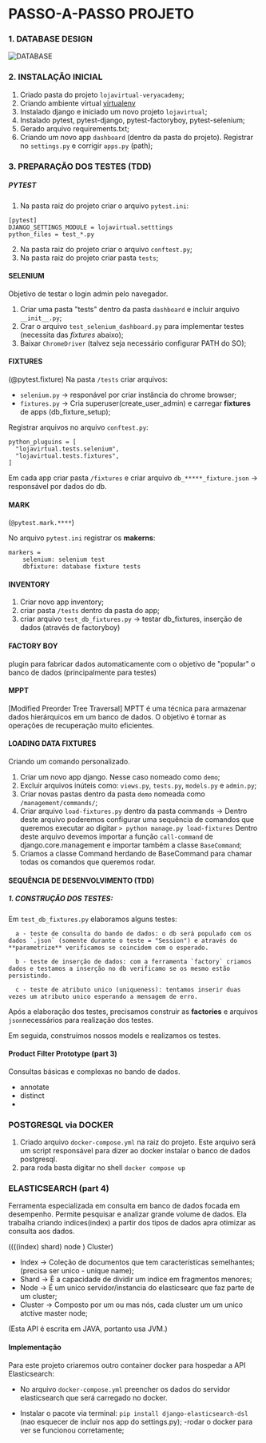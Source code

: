 # PASSO-A-PASSO PROJETO

### 1. DATABASE DESIGN

![DATABASE](https://user-images.githubusercontent.com/12896853/189552961-850ea950-0adf-46a7-bd27-1cf2b447acce.png)

### 2. INSTALAÇÃO INICIAL

1. Criado pasta do projeto `lojavirtual-veryacademy`;
2. Criando ambiente virtual [virtualenv](https://virtualenv.pypa.io/en/latest/)
3. Instalado django e iniciado um novo projeto `lojavirtual`;
4. Instalado pytest, pytest-django, pytest-factoryboy, pytest-selenium;
5. Gerado arquivo requirements.txt;
6. Criando um novo app `dashboard` (dentro da pasta do projeto). Registrar no `settings.py` e corrigir `apps.py` (path);

### 3. PREPARAÇÃO DOS TESTES (TDD)

##### PYTEST

1. Na pasta raiz do projeto criar o arquivo `pytest.ini`:
```
[pytest]
DJANGO_SETTINGS_MODULE = lojavirtual.setttings
python_files = test_*.py
```
2. Na pasta raiz do projeto criar o arquivo `conftest.py`;
3. Na pasta raiz do projeto criar pasta `tests`;


#### SELENIUM
Objetivo de testar o login admin pelo navegador.

1. Criar uma pasta "tests" dentro da pasta `dashboard` e incluir arquivo `__init__.py`;
2. Crar o arquivo `test_selenium_dashboard.py` para implementar testes (necessita das _fixtures_ abaixo);
3. Baixar `ChromeDriver` (talvez seja necessário configurar PATH do SO);


#### FIXTURES
(@pytest.fixture)
Na pasta `/tests` criar arquivos:
  - `selenium.py` -> responável por criar instância do chrome browser;
  - `fixtures.py` -> Cria superuser(create_user_admin) e carregar **fixtures** de apps (db_fixture_setup); 


Registrar arquivos no arquivo `conftest.py`:
```
python_pluguins = [
  "lojavirtual.tests.selenium",
  "lojavirtual.tests.fixtures",
]
```
Em cada app criar pasta `/fixtures` e criar arquivo `db_*****_fixture.json` -> responsável por dados do db.


#### MARK
(`@pytest.mark.****`)

No arquivo `pytest.ini` registrar os **makerns**:

```
markers =
    selenium: selenium test
    dbfixture: database fixture tests
```


#### INVENTORY

1. Criar novo app inventory;
2. criar pasta `/tests` dentro da pasta do app;
3. criar arquivo `test_db_fixtures.py` -> testar db_fixtures, inserção de dados (através de factoryboy)


#### FACTORY BOY
plugin para fabricar dados automaticamente com o objetivo de "popular" o banco de dados (principalmente para testes)


#### MPPT 
[Modified Preorder Tree Traversal]
MPTT é uma técnica para armazenar dados hierárquicos em um banco de dados. O objetivo é tornar as operações de recuperação muito eficientes.


#### LOADING DATA FIXTURES 

Criando um comando personalizado.

1. Criar um novo app django. Nesse caso nomeado como `demo`;
2. Excluir arquivos inúteis como: `views.py`, `tests.py`, `models.py` e `admin.py`;
3. Criar novas pastas dentro da pasta `demo` nomeada como `/management/commands/`;
4. Criar arquivo `load-fixtures.py` dentro da pasta commands -> Dentro deste arquivo poderemos configurar uma 
sequência de comandos que queremos executar ao digitar `> python manage.py load-fixtures`
  Dentro deste arquivo devemos importar a função `call-command` de django.core.management e
  importar também a classe `BaseCommand`;
5. Criamos a classe Command herdando de BaseCommand para chamar todas os comandos que queremos rodar.


#### SEQUÊNCIA DE DESENVOLVIMENTO (TDD)

##### 1. CONSTRUÇÃO DOS TESTES:
  Em `test_db_fixtures.py` elaboramos alguns testes:

      a - teste de consulta do bando de dados: o db será populado com os dados `.json` (somente durante o teste = "Session") e através do **parametrize** verificamos se coincidem com o esperado. 

      b - teste de inserção de dados: com a ferramenta `factory` criamos dados e testamos a inserção no db verificamo se os mesmo estão persistindo.

      c - teste de atributo unico (uniqueness): tentamos inserir duas vezes um atributo unico esperando a mensagem de erro.

  Após a elaboração dos testes, precisamos construir as **factories** e arquivos `json`necessários para realização dos testes.

  Em seguida, construímos nossos models e realizamos os testes. 


  #### Product Filter Prototype (part 3)

Consultas básicas e complexas no bando de dados.

- annotate
- distinct
- 


### POSTGRESQL via DOCKER

1. Criado arquivo `docker-compose.yml` na raiz do projeto. Este arquivo será um script responsável para dizer ao docker instalar o banco de dados postgresql.
2. para roda basta digitar no shell `docker compose up`


### ELASTICSEARCH (part 4)

Ferramenta especializada em consulta em banco de dados focada em desempenho. Permite pesquisar e analizar grande volume de dados.
Ela trabalha criando indices(index) a partir dos tipos de dados apra otimizar as consulta aos dados.

((((index) shard) node ) Cluster)

- Index -> Coleção de documentos que tem características semelhantes; (precisa ser unico - unique name);
- Shard -> È a capacidade de dividir um indice em fragmentos menores;
- Node -> É um unico servidor/instancia do elasticsearc que faz parte de um cluster;
- Cluster -> Composto por um ou mas nós, cada cluster um um unico atctive master node;

(Esta API é escrita em JAVA, portanto usa JVM.)



#### Implementação

Para este projeto criaremos outro container docker para hospedar a API Elasticsearch:
- No arquivo `docker-compose.yml` preencher os dados do servidor elasticsearch que será carregado no docker.

- Instalar o pacote via terminal: `pip install django-elasticsearch-dsl` (nao esquecer de incluir nos app do settings.py);
-rodar o docker para ver se funcionou corretamente;